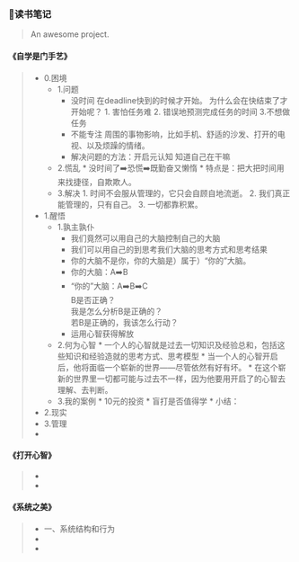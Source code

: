 ### 📝读书笔记

> An awesome project.

#### 《自学是门手艺》
> * 0.困境
> 	* 1.问题
> 		* 没时间 
> 				在deadline快到的时候才开始。
> 				为什么会在快结束了才开始呢？
> 						1. 害怕任务难
> 						2. 错误地预测完成任务的时间
> 						3.不想做任务
> 		* 不能专注
> 				周围的事物影响，比如手机、舒适的沙发、打开的电视、以及烦躁的情绪。
> 		* 解决问题的方法：开启元认知
> 				知道自己在干嘛
> 	* 2.慌乱
> 			* 没时间了➡️恐慌➡️既勤奋又懒惰
> 			* 特点是：把大把时间用来找捷径，自欺欺人。
> 	* 3.解决
> 			1. 时间不会服从管理的，它只会自顾自地流逝。
> 			2. 我们真正能管理的，只有自己。
> 			3. 一切都靠积累。
> * 1.醒悟
> 	* 1.孰主孰仆
> 		* 我们竟然可以用自己的大脑控制自己的大脑
> 		* 我们可以用自己的到思考我们大脑的思考方式和思考结果
> 		* 你的大脑不是你，你的大脑是）属于）“你的”大脑。
> 		* 你的大脑：A➡️B
> 		* “你的”大脑：A➡️B➡️C <br/> B是否正确？<br/> 我是怎么分析B是正确的？<br/> 若B是正确的，我该怎么行动？
> 		* 运用心智获得解放
> 	* 2.何为心智
> 			* 一个人的心智就是过去一切知识及经验总和，包括这些知识和经验造就的思考方式、思考模型
> 			* 当一个人的心智开启后，他将面临一个崭新的世界——尽管依然有好有坏。
> 			* 在这个崭新的世界里一切都可能与过去不一样，因为他要用开启了的心智去理解、去判断。
> 	* 3.我的案例
> 			* 10元的投资
> 			* 盲打是否值得学
> 			* 小结：
> * 2.现实
> * 3.管理
> * 

#### 《打开心智》
> * 
> * 

#### 《系统之美》
> * 一、系统结构和行为
> * 
> * 













